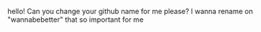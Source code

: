 hello! Can you change your github name for me please? I wanna rename on "wannabebetter" that so important for me
